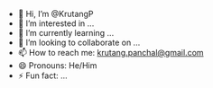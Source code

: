 - 👋 Hi, I’m @KrutangP
- 👀 I’m interested in ...
- 🌱 I’m currently learning ...
- 💞️ I’m looking to collaborate on ...
- 📫 How to reach me: krutang.panchal@gmail.com
- 😄 Pronouns: He/Him
- ⚡ Fun fact: ...

<!---
KrutangP/KrutangP is a ✨ special ✨ repository because its `README.md` (this file) appears on your GitHub profile.
You can click the Preview link to take a look at your changes.
--->
